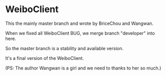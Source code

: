 
# WeiboClient

This the mainly master branch and wrote by BriceChou and Wangwan.

When we fixed all WeiboClient BUG, we merge branch "developer" into here.

So the master branch is a stability and available version.

It's a final version of the WeiboClient.

(PS: The author Wangwan is a girl and we need to thanks to her so much.) 
